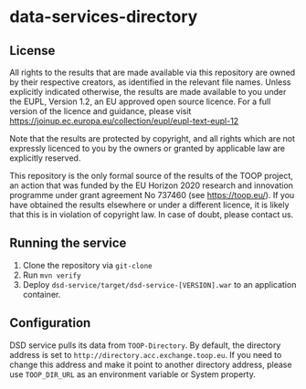 # data-services-directory

## License

All rights to the results that are made available via this repository are owned by their respective creators, as identified in the relevant file names. Unless explicitly indicated otherwise, the results are made available to you under the EUPL, Version 1.2, an EU approved open source licence. For a full version of the licence and guidance, please visit https://joinup.ec.europa.eu/collection/eupl/eupl-text-eupl-12

Note that the results are protected by copyright, and all rights which are not expressly licenced to you by the owners or granted by applicable law are explicitly reserved.

This repository is the only formal source of the results of the TOOP project, an action that was funded by the EU Horizon 2020 research and innovation programme under grant agreement No 737460 (see https://toop.eu/). If you have obtained the results elsewhere or under a different licence, it is likely that this is in violation of copyright law. In case of doubt, please contact us.  
## Running the service

1. Clone the repository via `git-clone`
2. Run `mvn verify`
3. Deploy `dsd-service/target/dsd-service-[VERSION].war` to an application container.

## Configuration

DSD service pulls its data from `TOOP-Directory`. By default, the directory address
is set to `http://directory.acc.exchange.toop.eu`. If you need to change this address and
make it point to another directory address, please use `TOOP_DIR_URL` as an environment 
variable or System property.
